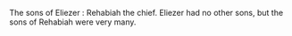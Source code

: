 The sons of Eliezer : Rehabiah the chief. Eliezer had no other sons, but the sons of Rehabiah were very many.
